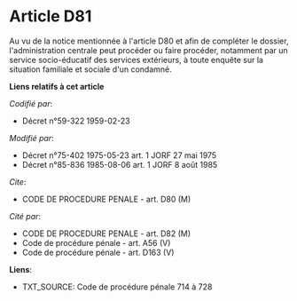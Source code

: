 # Article D81

Au vu de la notice mentionnée à l'article D80 et afin de compléter le dossier, l'administration centrale peut procéder ou
faire procéder, notamment par un service socio-éducatif des services extérieurs, à toute enquête sur la situation familiale
et sociale d'un condamné.

**Liens relatifs à cet article**

_Codifié par_:

  - Décret n°59-322 1959-02-23

_Modifié par_:

  - Décret n°75-402 1975-05-23 art. 1 JORF 27 mai 1975
  - Décret n°85-836 1985-08-06 art. 1 JORF 8 août 1985

_Cite_:

  - CODE DE PROCEDURE PENALE - art. D80 (M)

_Cité par_:

  - CODE DE PROCEDURE PENALE - art. D82 (M)
  - Code de procédure pénale - art. A56 (V)
  - Code de procédure pénale - art. D163 (V)

**Liens**:

  - TXT_SOURCE: Code de procédure pénale 714 à 728
